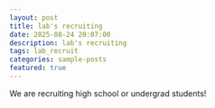 ```yaml
---
layout: post
title: lab's recruiting
date: 2025-08-24 20:07:00
description: lab's recruiting
tags: lab_recruit
categories: sample-posts
featured: true
---
```


We are recruiting high school or undergrad students!

